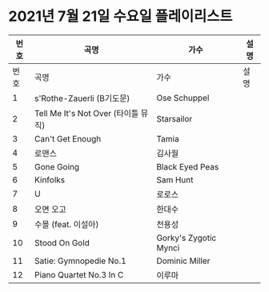 # 2021년 7월 21일 수요일 플레이리스트

| 번호 | 곡명 | 가수 | 설명 |
|------|------|------|------|
| 번호 | 곡명 | 가수 | 설명 |
| 1 | s'Rothe-Zauerli (B기도문) | Ose Schuppel |  |
| 2 | Tell Me It's Not Over (타이틀 뮤직) | Starsailor |  |
| 3 | Can't Get Enough | Tamia |  |
| 4 | 로맨스 | 김사월 |  |
| 5 | Gone Going | Black Eyed Peas |  |
| 6 | Kinfolks | Sam Hunt |  |
| 7 | U | 로로스 |  |
| 8 | 오면 오고 | 한대수 |  |
| 9 | 수몰 (feat. 이설아) | 천용성 |  |
| 10 | Stood On Gold | Gorky's Zygotic Mynci |  |
| 11 | Satie: Gymnopedie No.1 | Dominic Miller |  |
| 12 | Piano Quartet No.3 In C | 이루마 |  |
